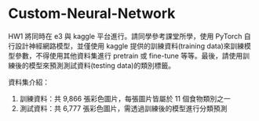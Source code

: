 # Custom-Neural-Network

HW1 將同時在 e3 與 kaggle 平台進行。請同學參考課堂所學，使用 PyTorch 自行設計神經網路模型，並僅使用 kaggle 提供的訓練資料(training data)來訓練模型參數，不得使用其他資料集進行 pretrain 或 fine-tune 等等。最後，請使用訓練後的模型來預測測試資料(testing data)的類別標籤。


資料集介紹：

1. 訓練資料：共 9,866 張彩色圖片，每張圖片皆屬於 11 個食物類別之一
2. 測試資料：共 6,777 張彩色圖片，需透過訓練後的模型進行分類預測
